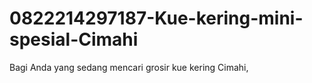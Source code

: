 # 0822214297187-Kue-kering-mini-spesial-Cimahi
Bagi Anda yang sedang mencari grosir kue kering Cimahi,
